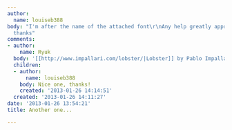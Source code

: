 ```yaml
---
author:
  name: louiseb388
body: "I'm after the name of the attached font\r\nAny help greatly appreciated\r\nMany
  thanks"
comments:
- author:
    name: Ryuk
  body: '[[http://www.impallari.com/lobster/|Lobster]] by Pablo Impallari.'
  children:
  - author:
      name: louiseb388
    body: Nice one, thanks!
    created: '2013-01-26 14:14:51'
  created: '2013-01-26 14:11:27'
date: '2013-01-26 13:54:21'
title: Another one...

---
```

